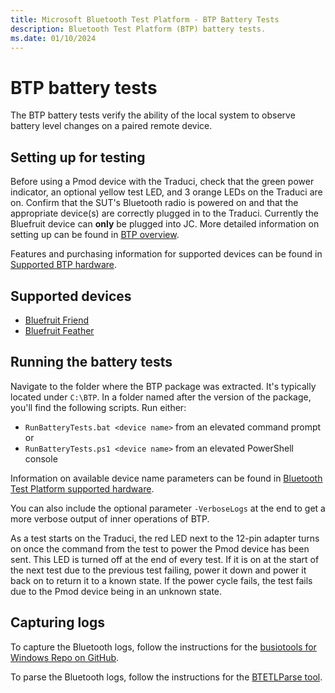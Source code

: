 ```yaml
---
title: Microsoft Bluetooth Test Platform - BTP Battery Tests
description: Bluetooth Test Platform (BTP) battery tests.
ms.date: 01/10/2024
---
```


# BTP battery tests

The BTP battery tests verify the ability of the local system to observe battery level changes on a paired remote device.

## Setting up for testing

Before using a Pmod device with the Traduci, check that the green power indicator, an optional yellow test LED, and 3 orange LEDs on the Traduci are on. Confirm that the SUT's Bluetooth radio is powered on and that the appropriate device(s) are correctly plugged in to the Traduci. Currently the Bluefruit device can **only** be plugged into JC. More detailed information on setting up can be found in [BTP overview](testing-btp-overview.md).

Features and purchasing information for supported devices can be found in [Supported BTP hardware](testing-BTP-hw.md).

## Supported devices

- [Bluefruit Friend](testing-BTP-hw-bluefruit-Friend.md)
- [Bluefruit Feather](testing-BTP-hw-bluefruit-Feather.md)

## Running the battery tests

Navigate to the folder where the BTP package was extracted. It's typically located under `C:\BTP`. In a folder named after the version of the package, you'll find the following scripts. Run either:

- `RunBatteryTests.bat <device name>` from an elevated command prompt or
- `RunBatteryTests.ps1 <device name>` from an elevated PowerShell console

Information on available device name parameters can be found in [Bluetooth Test Platform supported hardware](testing-BTP-hw.md).

You can also include the optional parameter `-VerboseLogs` at the end to get a more verbose output of inner operations of BTP.

As a test starts on the Traduci, the red LED next to the 12-pin adapter turns on once the command from the test to power the Pmod device has been sent. This LED is turned off at the end of every test. If it is on at the start of the next test due to the previous test failing, power it down and power it back on to return it to a known state. If the power cycle fails, the test fails due to the Pmod device being in an unknown state.

## Capturing logs

To capture the Bluetooth logs, follow the instructions for the [busiotools for Windows Repo on GitHub](https://github.com/microsoft/busiotools/blob/master/bluetooth/tracing/readme.md).

To parse the Bluetooth logs, follow the instructions for the [BTETLParse tool](testing-BTP-tools-btetlparse.md).
